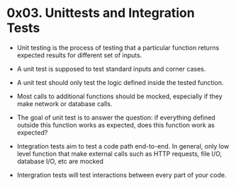 # 0x03. Unittests and Integration Tests

- Unit testing is the process of testing that a particular function returns  expected results for different set of inputs.
- A unit test is supposed to test standard inputs and corner cases.
- A unit test should only test the logic defined inside the tested function.
- Most calls to additional functions should be mocked, especially if they make network or database calls.
- The goal of unit test is to answer the question: if everything defined outside this function works as expected, does this function work as expected?

- Integration tests aim to test a code path  end-to-end. In general, only low level function that make external calls such as HTTP requests, file I/O, database I/O, etc are mocked

- Intergration tests will test interactions between every part of your code.
